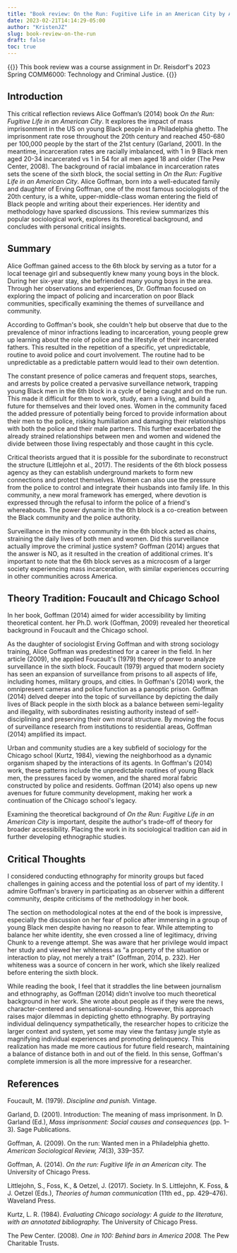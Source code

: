 ```yaml
---
title: "Book review: On the Run: Fugitive Life in an American City by Alice Goffman"
date: 2023-02-21T14:14:29-05:00
author: "KristenJZ"
slug: book-review-on-the-run
draft: false
toc: true
---
```


{{<block class="note">}}
This book review was a course assignment in Dr. Reisdorf's 2023 Spring COMM6000: Technology and Criminal Justice.
{{<end>}}

## Introduction

This critical reflection reviews Alice Goffman’s (2014) book *On the Run: Fugitive Life in an American City*. It explores the impact of mass imprisonment in the US on young Black people in a Philadelphia ghetto. The imprisonment rate rose throughout the 20th century and reached 450-680 per 100,000 people by the start of the 21st century (Garland, 2001). In the meantime, incarceration rates are racially imbalanced, with 1 in 9 Black men aged 20-34 incarcerated vs 1 in 54 for all men aged 18 and older (The Pew Center, 2008). The background of racial imbalance in incarceration rates sets the scene of the sixth block, the social setting in *On the Run: Fugitive Life in an American City*. Alice Goffman, born into a well-educated family and daughter of Erving Goffman, one of the most famous sociologists of the 20th century, is a white, upper-middle-class woman entering the field of Black people and writing about their experiences. Her identity and methodology have sparked discussions. This review summarizes this popular sociological work, explores its theoretical background, and concludes with personal critical insights.

## Summary

Alice Goffman gained access to the 6th block by serving as a tutor for a local teenage girl and subsequently knew many young boys in the block. During her six-year stay, she befriended many young boys in the area. Through her observations and experiences, Dr. Goffman focused on exploring the impact of policing and incarceration on poor Black communities, specifically examining the themes of surveillance and community. 

According to Goffman's book, she couldn't help but observe that due to the prevalence of minor infractions leading to incarceration, young people grew up learning about the role of police and the lifestyle of their incarcerated fathers. This resulted in the repetition of a specific, yet unpredictable, routine to avoid police and court involvement. The routine had to be unpredictable as a predictable pattern would lead to their own detention.

The constant presence of police cameras and frequent stops, searches, and arrests by police created a pervasive surveillance network, trapping young Black men in the 6th block in a cycle of being caught and on the run. This made it difficult for them to work, study, earn a living, and build a future for themselves and their loved ones. Women in the community faced the added pressure of potentially being forced to provide information about their men to the police, risking humiliation and damaging their relationships with both the police and their male partners. This further exacerbated the already strained relationships between men and women and widened the divide between those living respectably and those caught in this cycle.

Critical theorists argued that it is possible for the subordinate to reconstruct the structure (Littlejohn et al., 2017). The residents of the 6th block possess agency as they can establish underground markets to form new connections and protect themselves. Women can also use the pressure from the police to control and integrate their husbands into family life. In this community, a new moral framework has emerged, where devotion is expressed through the refusal to inform the police of a friend's whereabouts. The power dynamic in the 6th block is a co-creation between the Black community and the police authority. 

Surveillance in the minority community in the 6th block acted as chains, straining the daily lives of both men and women. Did this surveillance actually improve the criminal justice system? Goffman (2014) argues that the answer is NO, as it resulted in the creation of additional crimes. It's important to note that the 6th block serves as a microcosm of a larger society experiencing mass incarceration, with similar experiences occurring in other communities across America.   

## Theory Tradition: **Foucault and Chicago School**

In her book, Goffman (2014) aimed for wider accessibility by limiting theoretical content. her Ph.D. work (Goffman, 2009) revealed her theoretical background in Foucault and the Chicago school.

As the daughter of sociologist Erving Goffman and with strong sociology training, Alice Goffman was predestined for a career in the field. In her article (2009), she applied Foucault's (1979) theory of power to analyze surveillance in the sixth block. Foucault (1979) argued that modern society has seen an expansion of surveillance from prisons to all aspects of life, including homes, military groups, and cities. In Goffman's (2014) work, the omnipresent cameras and police function as a panoptic prison. Goffman (2014) delved deeper into the topic of surveillance by depicting the daily lives of Black people in the sixth block as a balance between semi-legality and illegality, with subordinates resisting authority instead of self-disciplining and preserving their own moral structure. By moving the focus of surveillance research from institutions to residential areas, Goffman (2014) amplified its impact.

Urban and community studies are a key subfield of sociology for the Chicago school (Kurtz, 1984), viewing the neighborhood as a dynamic organism shaped by the interactions of its agents. In Goffman's (2014) work, these patterns include the unpredictable routines of young Black men, the pressures faced by women, and the shared moral fabric constructed by police and residents. Goffman (2014) also opens up new avenues for future community development, making her work a continuation of the Chicago school's legacy.

Examining the theoretical background of *On the Run: Fugitive Life in an American City* is important, despite the author's trade-off of theory for broader accessibility. Placing the work in its sociological tradition can aid in further developing ethnographic studies.  

## Critical Thoughts

I considered conducting ethnography for minority groups but faced challenges in gaining access and the potential loss of part of my identity. I admire Goffman's bravery in participating as an observer within a different community, despite criticisms of the methodology in her book.

The section on methodological notes at the end of the book is impressive, especially the discussion on her fear of police after immersing in a group of young Black men despite having no reason to fear. While attempting to balance her white identity, she even crossed a line of legitimacy, driving Chunk to a revenge attempt. She was aware that her privilege would impact her study and viewed her whiteness as "a property of the situation or interaction to play, not merely a trait" (Goffman, 2014, p. 232). Her whiteness was a source of concern in her work, which she likely realized before entering the sixth block. 

While reading the book, I feel that it straddles the line between journalism and ethnography, as Goffman (2014) didn’t involve too much theoretical background in her work. She wrote about people as if they were the news, character-centered and sensational-sounding. However, this approach raises major dilemmas in depicting ghetto ethnography. By portraying individual delinquency sympathetically, the researcher hopes to criticize the larger context and system, yet some may view the fantasy jungle style as magnifying individual experiences and promoting delinquency. This realization has made me more cautious for future field research, maintaining a balance of distance both in and out of the field. In this sense, Goffman's complete immersion is all the more impressive for a researcher.

## References

Foucault, M. (1979). *Discipline and punish.* Vintage.

Garland, D. (2001). Introduction: The meaning of mass imprisonment. In D. Garland (Ed.), *Mass imprisonment: Social causes and consequences* (pp. 1–3). Sage Publications.

Goffman, A. (2009). On the run: Wanted men in a Philadelphia ghetto. *American Sociological Review, 74*(3), 339–357.

Goffman, A. (2014). *On the run: Fugitive life in an American city.* The University of Chicago Press.

Littlejohn, S., Foss, K., & Oetzel, J. (2017). Society. In S. Littlejohn, K. Foss, & J. Oetzel (Eds.), *Theories of human communication* (11th ed., pp. 429–476). Waveland Press. 

Kurtz, L. R. (1984). *Evaluating Chicago sociology: A guide to the literature, with an annotated bibliography.* The University of Chicago Press.

The Pew Center. (2008). *One in 100: Behind bars in America 2008.* The Pew Charitable Trusts. 
